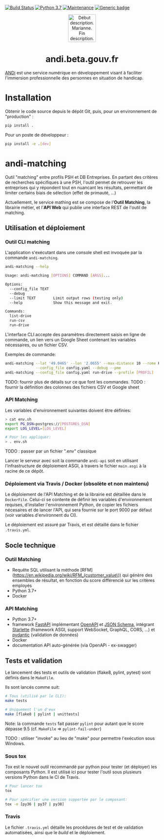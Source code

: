 [![Build Status](https://travis-ci.org/betagouv/andi-matching.svg?branch=master)](https://travis-ci.org/betagouv/andi-matching)
[![Python 3.7](https://img.shields.io/badge/python-3.7-blue.svg)](https://www.python.org/downloads/release/python-370/)
[![Maintenance](https://img.shields.io/badge/Maintained%3F-no-red.svg)](https://GitHub.com/betagouv/andi-docker/graphs/commit-activity)
[![Generic badge](https://img.shields.io/badge/ANDi-toujours-green.svg)](https://shields.io/)
<p align="center">
  <a href="https://andi.beta.gouv.fr">
    <img alt="Début description. Marianne. Fin description." src="https://upload.wikimedia.org/wikipedia/fr/3/38/Logo_de_la_R%C3%A9publique_fran%C3%A7aise_%281999%29.svg" width="90" />
  </a>
</p>
<h1 align="center">
  andi.beta.gouv.fr
</h1>

[ANDi](https://andi.beta.gouv.fr) est une service numérique en développement visant à faciliter
l'immersion professionnelle des personnes en situation de handicap.

# Installation
    
Obtenir le code source depuis le dépôt Git, puis, pour un environnement de "production" :

```bash
pip install .
```

Pour un poste de développeur :
```bash
pip install -e .[dev]
```


# andi-matching

Outil "matching" entre profils PSH et DB Entreprises. En partant des critères de recherches
spécifiques à une PSH, l'outil permet de retrouver les entreprises qui y répondent tout en nuancant
les résultats, permettant de limiter certains biais de sélection (effet de primauté, ...)

Actuellement, le service mathing est se compose de l'**Outil Matching**, la librairie métier, et
l'**API Web** qui publie une interface REST de l'outil de matching.

## Utilisation et déploiement

### Outil CLI matching

L'application s'exécutant dans une console shell est invoquée par la commande `andi-matching`.

```bash
andi-matching --help

Usage: andi-matching [OPTIONS] COMMAND [ARGS]...

Options:
  --config_file TEXT
  --debug
  --limit TEXT        Limit output rows (testing only)
  --help              Show this message and exit.

Commands:
  list-drive
  run-csv
  run-drive
```

L'interface CLI accepte des paramètres directement saisis en ligne de commande, un lien vers un
Google Sheet contenant les variables nécessaires, ou un fichier CSV.

Exemples de commande:
```bash
andi-matching --lat '49.0465' --lon '2.0655' --max-distance 10 --rome K2112 \
              --config_file config.yaml --debug --pme
andi-matching --config_file config.yaml run-drive --profile [PROFIL]
```

TODO: fournir plus de détails sur ce que font les commandes.
TODO : fournir la définition des colonnes des fichiers CSV et Google sheet


### API Matching

Les variables d'environnement suivantes doivent être définies:

```bash
> cat env.sh 
export PG_DSN=postgres://[POSTGRES_DSN]
export LOG_LEVEL=[LOG_LEVEL]

# Pour les appliquer:
> . env.sh
```

TODO : passer par un fichier ".env" classique

Lancer le serveur avec soit la commande `andi-api` soit en utilisant l'infrastructure de déploiement
ASGI, à travers le fichier `main.asgi` à la racine de ce dépôt.

### Déploiement via Travis / Docker (obsolète et non maintenu)

Le déploiement de l'API Matching et de la librairie est détaillée dans le `DockerFile`. Celui-ci se
contente de définir les variables d'environnement requises, d'installer l'environnement Python, de
copier les fichiers nécesaires et de lancer l'API, qui sera fournie sur le port 9000 par défaut
(voir variables d'environnent du CI).

Le déploiement est assuré par Travis, et est détaillé dans le fichier `.travis.yml`.

## Socle technique

### Outil Matching

- Requête SQL utilisant la méthode [RFM](https://en.wikipedia.org/wiki/RFM_(customer_value\)) qui
  génère des ensembles de résultat, en fonction du score différencié sur les critères employés
- Python 3.7+
- Docker

### API Matching

- Python 3.7+
- framework [FastAPI](https://github.com/tiangolo/fastapi) implémentant
  [OpenAPI](https://pydantic-docs.helpmanual.io/) et [JSON Schema](http://json-schema.org/),
  intégrant [Starlette](https://github.com/encode/starlette) (framework ASGI, support WebSocket,
  GraphQL, CORS, ...) et [pydantic](https://pydantic-docs.helpmanual.io/) (validation de données)
- Docker
- documentation API auto-générée (via OpenAPi - ex-swagger)

## Tests et validation

Le lancement des tests et outils de validation (flake8, pylint, pytest) sont définis dans le
`MakeFile`.

Ils sont lancés comme suit:
```bash
# Tous (utilisé par le CLI):
make tests

# Uniquement l'un d'eux
make [flake8 | pylint | unittests]

```
Note: la commande `tests` fait passer `pylint` pour autant que le score dépasse 9.5 (cf. `MakeFile`
=> `pylint-fail-under`)

TODO : utiliser "invoke" au lieu de "make" pour permettre l'exécution sous Windows.

### Sous **tox**

Tox est le nouvel outil recommandé par python pour tester (et déployer) les composants Python. Il
est utilisé ici pour tester l'outil sous plusieurs versions Python dans le CI de Travis.

```bash
# Pour lancer tox
tox

# Pour spécifier une version supportée par le composant:
tox -e [py36 | py37 | py38]
```

### Travis

Le fichier `.travis.yml` détaille les procédures de test et de validation automatisées, ainsi que le
_build_ et le déploiement.
